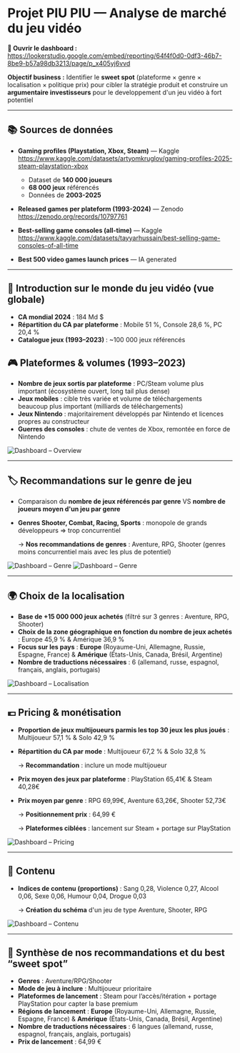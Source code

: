 # Projet PIU PIU — Analyse de marché du jeu vidéo
**🎯 Ouvrir le dashboard :** [https://lookerstudio.google.com/embed/reporting/64f4f0d0-0df3-46b7-8be9-b57a98db3213/page/p_x405yj6vvd ](https://lookerstudio.google.com/embed/reporting/64f4f0d0-0df3-46b7-8be9-b57a98db3213/page/p_6vqzv75vvd)


**Objectif business :** Identifier le **sweet spot** (plateforme × genre × localisation × politique prix) pour cibler la stratégie produit et construire un **argumentaire investisseurs** pour le developpement d'un jeu vidéo à fort potentiel

---

## 📚 Sources de données

- **Gaming profiles (Playstation, Xbox, Steam)** — Kaggle  
  https://www.kaggle.com/datasets/artyomkruglov/gaming-profiles-2025-steam-playstation-xbox  
  - Dataset de **140 000 joueurs**
  - **68 000 jeux** référencés
  - Données de **2003-2025** 

- **Released games per plateform (1993-2024)** — Zenodo  
  https://zenodo.org/records/10797761

- **Best-selling game consoles (all-time)** — Kaggle  
  https://www.kaggle.com/datasets/tayyarhussain/best-selling-game-consoles-of-all-time

- **Best 500 video games launch prices** — IA generated

---

## 🔭 Introduction sur le monde du jeu vidéo (vue globale)
- **CA mondial 2024** : 184 Md $
- **Répartition du CA par plateforme** : Mobile 51 %, Console 28,6 %, PC 20,4 %
- **Catalogue jeux (1993–2023)** : ~100 000 jeux référencés


## 🎮 Plateformes & volumes (1993–2023)
- **Nombre de jeux sortis par plateforme** : PC/Steam volume plus important (écosystème ouvert, long tail plus dense)
- **Jeux mobiles** : cible très variée et volume de téléchargements beaucoup plus important (milliards de téléchargements)
- **Jeux Nintendo** : majoritairement développés par Nintendo et licences propres au constructeur
- **Guerres des consoles** : chute de ventes de Xbox, remontée en force de Nintendo

![Dashboard – Overview](lookerstudio/screenshot-overview.png)

---

## 🏷️ Recommandations sur le genre de jeu
- Comparaison du **nombre de jeux référencés par genre** VS **nombre de joueurs moyen d'un jeu par genre**
- **Genres Shooter, Combat, Racing, Sports** : monopole de grands développeurs => trop concurrentiel

  → **Nos recommandations de genres** : Aventure, RPG, Shooter (genres moins concurrentiel mais avec les plus de potentiel)

![Dashboard – Genre](lookerstudio/screenshot-genre.jpg)
![Dashboard – Genre](lookerstudio/screenshot_genre_2.jpg)

---

## 🌍 Choix de la localisation
- **Base de +15 000 000 jeux achetés** (filtré sur 3 genres : Aventure, RPG, Shooter)
- **Choix de la zone géographique en fonction du nombre de jeux achetés** : Europe 45,9 % & Amérique 36,9 %
- **Focus sur les pays** : **Europe** (Royaume-Uni, Allemagne, Russie, Espagne, France) & **Amérique** (États-Unis, Canada, Brésil, Argentine)
- **Nombre de traductions nécessaires** : 6 (allemand, russe, espagnol, français, anglais, portugais)

![Dashboard – Localisation](lookerstudio/screenshot-localisation.jpg)

---

## 💶 Pricing & monétisation
- **Proportion de jeux multijoueurs parmis les top 30 jeux les plus joués** : Multijoueur 57,1 % & Solo 42,9 %  
- **Répartition du CA par mode** : Multijoueur 67,2 % & Solo 32,8 %

  → **Recommandation** : inclure un mode multijoueur

- **Prix moyen des jeux par plateforme** : PlayStation 65,41€ & Steam 40,28€  
- **Prix moyen par genre** : RPG 69,99€, Aventure 63,26€, Shooter 52,73€

  → **Positionnement prix** : 64,99 €
  
  → **Plateformes ciblées** : lancement sur Steam + portage sur PlayStation

![Dashboard – Pricing](lookerstudio/screenshot-pricing.jpg)

---

## 🧩 Contenu
- **Indices de contenu (proportions)** : Sang 0,28, Violence 0,27, Alcool 0,06, Sexe 0,06, Humour 0,04, Drogue 0,03

  → **Création du schéma** d'un jeu de type Aventure, Shooter, RPG  

![Dashboard – Contenu](lookerstudio/screenshot_contenu.jpg)

---

## 🧠 Synthèse de nos recommandations et du best “sweet spot”
- **Genres** : Aventure/RPG/Shooter
- **Mode de jeu à inclure** : Multijoueur prioritaire  
- **Plateformes de lancement** : Steam pour l’accès/itération + portage PlayStation pour capter la base premium  
- **Régions de lancement** : **Europe** (Royaume-Uni, Allemagne, Russie, Espagne, France) & **Amérique** (États-Unis, Canada, Brésil, Argentine)
- **Nombre de traductions nécessaires** : 6 langues (allemand, russe, espagnol, français, anglais, portugais)  
- **Prix de lancement** : 64,99 €
